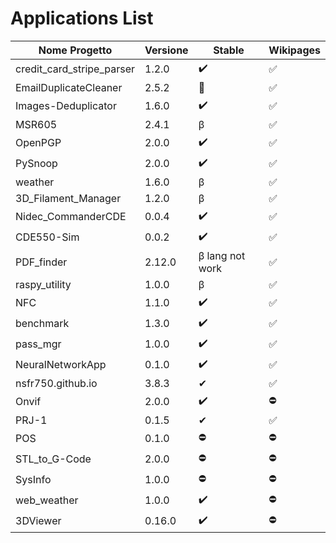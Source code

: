 # Applications List

| Nome Progetto | Versione | Stable | Wikipages |
|---------------|----------|--------|------------|
| credit_card_stripe_parser | 1.2.0 | ✔️ | ✅ |
| EmailDuplicateCleaner | 2.5.2 | 👀 | ✅ |
| Images-Deduplicator | 1.6.0 | ✔️ | ✅ |
| MSR605 | 2.4.1 | β | ✅ |
| OpenPGP | 2.0.0 | ✔️ | ✅ |
| PySnoop | 2.0.0 | ✔️ | ✅ |
| weather | 1.6.0 | β | ✅ |
| 3D_Filament_Manager | 1.2.0 | β | ✅ |
| Nidec_CommanderCDE | 0.0.4 | ✔️ | ✅ |
| CDE550-Sim | 0.0.2 | ✔️ | ✅ |
| PDF_finder | 2.12.0 | β lang not work | ✅ |
| raspy_utility | 1.0.0 | β | ✅ |
| NFC | 1.1.0 | ✔️ | ✅ |
| benchmark | 1.3.0 | ✔️ | ✅ |
| pass_mgr | 1.0.0 | ✔️ | ✅ |
| NeuralNetworkApp | 0.1.0 | ✔️ | ✅️ |
| nsfr750.github.io | 3.8.3| ✔ | ✅️ |
| Onvif | 2.0.0 | ✔️ | ⛔ |
| PRJ-1 | 0.1.5 | ✔ | ✅️ |
| POS | 0.1.0 | ⛔ | ⛔ |
| STL_to_G-Code | 2.0.0 | ⛔ | ⛔ |
| SysInfo | 1.0.0 | ⛔ | ⛔ |
| web_weather | 1.0.0 | ✔️ | ⛔ |
| 3DViewer | 0.16.0 | ✔️ | ⛔ |
